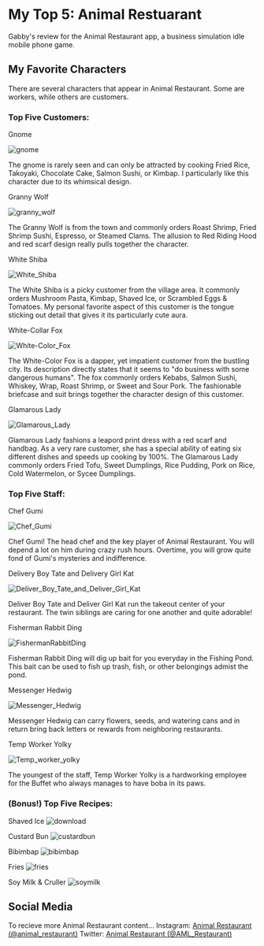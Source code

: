 # My Top 5: Animal Restuarant 
Gabby's review for the Animal Restaurant app, a business simulation idle mobile phone game.

## My Favorite Characters
There are several characters that appear in Animal Restaurant. Some are workers, while others are customers.

### Top Five Customers:
Gnome

![gnome](Gnome.webp "Gnome - Animal Restaurant")

The gnome is rarely seen and can only be attracted by cooking Fried Rice, Takoyaki, Chocolate Cake, Salmon Sushi, or Kimbap. I particularly like this character due to its whimsical design. 

Granny Wolf

![granny_wolf](images.jpg "Granny Wolf")

The Granny Wolf is from the town and commonly orders Roast Shrimp, Fried Shrimp Sushi, Espresso, or Steamed Clams. The allusion to Red Riding Hood and red scarf design really pulls together the character. 

White Shiba

![White_Shiba](imagesshiba.jpg "White Shiba")

The White Shiba is a picky customer from the village area. It commonly orders Mushroom Pasta, Kimbap, Shaved Ice, or Scrambled Eggs & Tomatoes. My personal favorite aspect of this customer is the tongue sticking out detail that gives it its particularly cute aura. 

White-Collar Fox

![White-Color_Fox](whitecollarfox.png "White-Collar Fox")

The White-Color Fox is a dapper, yet impatient customer from the bustling city. Its description directly states that it seems to "do business with some dangerous humans". The fox commonly orders Kebabs, Salmon Sushi, Whiskey, Wrap, Roast Shrimp, or Sweet and Sour Pork. The fashionable briefcase and suit brings together the character design of this customer. 

Glamarous Lady

![Glamarous_Lady](glamarouslady.jpg "Glamarous Lady")

Glamarous Lady fashions a leapord print dress with a red scarf and handbag. As a very rare customer, she has a special ability of eating six different dishes and speeds up cooking by 100%. The Glamarous Lady commonly orders Fried Tofu, Sweet Dumplings, Rice Pudding, Pork on Rice, Cold Watermelon, or Sycee Dumplings.

### Top Five Staff:
Chef Gumi

![Chef_Gumi](chefgumi.jpg "Chef Gumi")

Chef Gumi! The head chef and the key player of Animal Restaurant. You will depend a lot on him during crazy rush hours. Overtime, you will grow quite fond of Gumi's mysteries and indifference.

Delivery Boy Tate and Delivery Girl Kat

![Deliver_Boy_Tate_and_Deliver_Girl_Kat](57dnlcsuxwi61.webp "Deliver Boy Tate and Deliver Girl Kat")

Deliver Boy Tate and Deliver Girl Kat run the takeout center of your restaurant. The twin siblings are caring for one another and quite adorable!

Fisherman Rabbit Ding

![FishermanRabbitDing](frd.jpg "Fisherman Rabbit Ding")

Fisherman Rabbit Ding will dig up bait for you everyday in the Fishing Pond. This bait can be used to fish up trash, fish, or other belongings admist the pond. 

Messenger Hedwig

![Messenger_Hedwig](mh.jpg "Messenger Hedwig")

Messenger Hedwig can carry flowers, seeds, and watering cans and in return bring back letters or rewards from neighboring restaurants.

Temp Worker Yolky

![Temp_worker_yolky](tw.jpg "Temp Worker Yolky")

The youngest of the staff, Temp Worker Yolky is a hardworking employee for the Buffet who always manages to have boba in its paws.

### (Bonus!) Top Five Recipes:
Shaved Ice
![download](https://user-images.githubusercontent.com/114519107/193739294-794c23ac-f9d6-47ad-85a9-fe37049beb79.png)

Custard Bun
![custardbun](custardbun.webp "Custard Bun")

Bibimbap
![bibimbap](Bibimbap.webp "Bibimbap")

Fries
![fries](Fries.webp)

Soy Milk & Cruller
![soymilk](soymilk.webp "Soy Milk & Cruller")

## Social Media
To recieve more Animal Restaurant content...
Instagram: [Animal Restaurant (@animal_restaurant)](https://www.instagram.com/animal_restaurant/?hl=en)
Twitter: [Animal Restaurant (@AML_Restaurant)](https://twitter.com/AML_Restaurant?ref_src=twsrc%5Egoogle%7Ctwcamp%5Eserp%7Ctwgr%5Eauthor)

